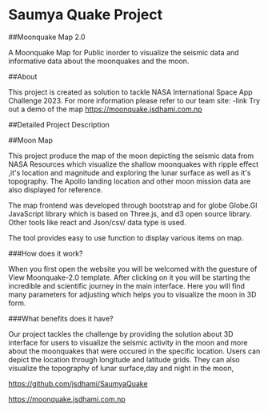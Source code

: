 # Saumya Quake Project

##Moonquake Map 2.0

A Moonquake Map for Public inorder to visualize the seismic data and informative data about the moonquakes and the moon.

##About

This project is created as solution to tackle NASA International Space App Challenge 2023.
For more information please refer to our team site:
-link
Try out a demo of the map
https://moonquake.jsdhami.com.np

##Detailed Project Description 

##Moon Map

This project produce the map of the moon depicting the seismic data from NASA Resources which visualize the shallow moonquakes with ripple effect ,it's location and magnitude and exploring the lunar surface as well as it's topography. The Apollo landing location and other moon mission data are also displayed for reference.

The map frontend was developed through bootstrap and for globe Globe.Gl JavaScript library which is based on Three.js, and d3 open source library. Other tools like react and Json/csv/ data type is used. 

The tool provides easy to use function to display various items on map.

###How does it work?

When you first open the website you will be welcomed with the guesture of View Moonquake-2.0 template. After clicking on it you will be starting the incredible and scientific journey in the main interface. Here you will find many parameters for adjusting which helps you to visualize the moon in 3D form.


###What benefits does it have?

Our project tackles the challenge by providing the solution about 3D interface for users to visualize the seismic activity in the moon and more about the moonquakes that were occured in the specific location. Users can depict the location through longitude and latitude grids. They can also visualize the topography of lunar surface,day and night in the moon, 

 



https://github.com/jsdhami/SaumyaQuake

https://moonquake.jsdhami.com.np
